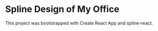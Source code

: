 # Spline Design of My Office

This project was bootstrapped with Create React App and spline-react.


